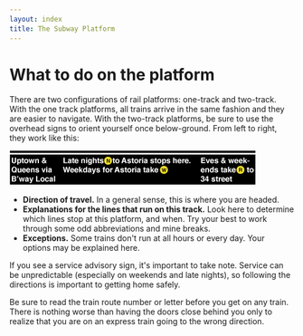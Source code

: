 ```yaml
---
layout: index
title: The Subway Platform
---
```


# What to do on the platform

There are two configurations of rail platforms: one-track and two-track. With the one track platforms, all trains arrive in the same fashion and they are easier to navigate. With the two-track platforms, be sure to use the overhead signs to orient yourself once below-ground. From left to right, they work like this:

![Alt Text](/images/sign.png)

- **Direction of travel.** In a general sense, this is where you are headed.
- **Explanations for the lines that run on this track.** Look here to determine which lines stop at this platform, and when. Try your best to work through some odd abbreviations and mine breaks.
- **Exceptions.** Some trains don't run at all hours or every day. Your options may be explained here.

If you see a service advisory sign, it's important to take note. Service can be unpredictable (especially on weekends and late nights), so following the directions is important to getting home safely.

Be sure to read the train route number or letter before you get on any train. There is nothing worse than having the doors close behind you only to realize that you are on an express train going to the wrong direction.
